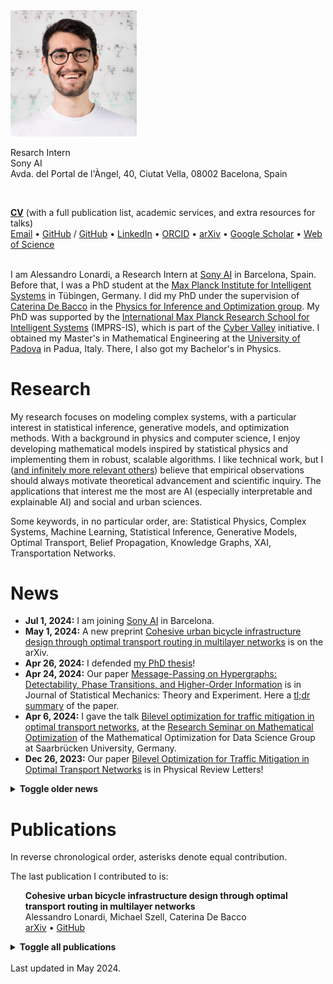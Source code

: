 <style>
  .no-bullet {
  list-style-type: none;
  }
</style>

<img src="./files/alessandro.jpg" alt="profile" width="40%"/>

<p>
Resarch Intern<br/>
Sony AI<br/>
Avda. del Portal de l'Àngel, 40, Ciutat Vella, 08002 Bacelona, Spain
</p>
<br/>

<a href="../files/CV_Alessandro_Lonardi.pdf" download><b>CV</b></a> (with a full publication list, academic services, and extra resources for talks)<br/>
[Email](mailto:alessandro.lonardi.vr@gmail.com) • 
[GitHub](https://github.com/aleable) / [GitHub](https://github.com/aleable-sony) • 
[LinkedIn](https://www.linkedin.com/in/alonardi/) • 
[ORCID](https://orcid.org/0000-0003-4866-8088) • 
[arXiv](https://arxiv.org/search/?query=Alessandro+Lonardi&searchtype=author&abstracts=show&order=-announced_date_first&size=50) • 
[Google Scholar](https://scholar.google.com/citations?user=KPLxOj0AAAAJ&hl=en&oi=ao) • 
[Web of Science](https://www.webofscience.com/wos/author/record/GYA-1831-2022)

<br/>
I am Alessandro Lonardi, a Research Intern at <a href="https://ai.sony/">Sony AI</a> in Barcelona, Spain. Before that, I was a PhD student at the <a href="https://is.mpg.de/">Max Planck Institute for Intelligent Systems</a> in Tübingen, Germany. I did my PhD under the supervision of <a href="https://cdebacco.com/">Caterina De Bacco</a> in the <a href="https://is.mpg.de/employees?_=1598796063852&action=index&controller=employees&departments=pio&query=&utf8=\%E2\%9C\%93">Physics for Inference and Optimization group</a>. My PhD was supported by the <a href="https://imprs.is.mpg.de">International Max Planck Research School for Intelligent Systems</a> (IMPRS-IS), which is part of the <a href="https://cyber-valley.de/en">Cyber Valley</a> initiative. I obtained my Master's in Mathematical Engineering at the <a href="https://www.unipd.it/en/">University of Padova</a> in Padua, Italy. There, I also got my Bachelor's in Physics.

<h1>Research</h1>

My research focuses on modeling complex systems, with a particular interest in statistical inference, generative models, and optimization methods. With a background in physics and computer science, I enjoy developing mathematical models inspired by statistical physics and implementing them in robust, scalable algorithms.
I like technical work, but I ([and infinitely more relevant others](https://en.wikipedia.org/wiki/Scientific_method)) believe that empirical observations should always motivate theoretical advancement and scientific inquiry. The applications that interest me the most are AI (especially interpretable and explainable AI) and social and urban sciences.

Some keywords, in no particular order, are: Statistical Physics, Complex Systems, Machine Learning, Statistical Inference, Generative Models, Optimal Transport, Belief Propagation, Knowledge Graphs, XAI, Transportation Networks.

<h1>News</h1>

* <b>Jul 1, 2024:</b> I am joining [Sony AI](https://ai.sony/) in Barcelona.
* <b>May 1, 2024:</b> A new preprint <a href="https://arxiv.org/abs/2405.02052">Cohesive urban bicycle infrastructure design through optimal transport routing in multilayer networks</a> is on the arXiv.
* <b>Apr 26, 2024:</b> I defended <a href="https://publikationen.uni-tuebingen.de/xmlui/handle/10900/153202?locale-attribute=en">my PhD thesis</a>!
* <b>Apr 24, 2024:</b> Our paper  <a href="https://iopscience.iop.org/article/10.1088/1742-5468/ad343b">Message-Passing on Hypergraphs: Detectability, Phase Transitions, and Higher-Order Information</a> is in Journal of Statistical Mechanics: Theory and Experiment. Here a <a href="https://www.linkedin.com/feed/update/urn:li:activity:7188845420196884480/">tl;dr summary</a> of the paper.
* <b>Apr 6, 2024:</b> I gave the talk <a href="https://aleable.github.io/files/lonardi2024mop.pdf">Bilevel optimization for traffic mitigation in optimal transport networks</a>, at the <a href="https://www.mop.uni-saarland.de/teaching/MOPResearchSeminar/index.shtml">Research Seminar on Mathematical Optimization</a> of the Mathematical Optimization for Data Science Group at Saarbrücken University, Germany.
* <b>Dec 26, 2023:</b> Our paper <a href="https://journals.aps.org/prl/abstract/10.1103/PhysRevLett.131.267401">Bilevel Optimization for Traffic Mitigation in Optimal Transport Networks</a> is in Physical Review Letters!
<details>
  <summary><b>Toggle older news</b></summary>
<ul>

<br/><li><b>Dec 1, 2023:</b> A new preprint is online: <a href="https://arxiv.org/abs/2312.00708">Message-Passing on Hypergraphs: Detectability, Phase Transitions, and Higher-Order Information</a>. As a symbolic compensation for the emissions generated by our numerical experiments, <a href="https://nickruggeri.github.io/">Nick</a> and I planted a <a href="https://www.treedom.net/en/user/nicolo-ruggeri-7568/trees/ZMG-8DNK">Hyper Mango</a> 🥭.</li>
<li><b>Oct 9, 2023:</b> I do not use Twitter anymore. My social media profile is now <a href="https://www.linkedin.com/in/alonardi/">@alonardi</a> on LinkedIn.</li>
<li><b>Jun 28, 2023:</b> A new preprint is online: <a href="https://arxiv.org/abs/2306.16246">Bilevel Optimization for Traffic Mitigation in Optimal Transport Networks</a>.</li>
<li><b>Jul, 2023:</b> Two talks at <a href="https://netsci2023.wixsite.com/netsci2023">Netsci 2023</a>: Infrastructure adaptation and emergence of loops in network routing with time-dependent loads and Bilevel optimization for flow control in optimal transport networks.</li>
<li><b>Mar 9, 2023:</b> I gave a talk for the <a href="https://sites.google.com/view/netplace/home-page">NetPLACE Seminars</a> series.</li>
<li><b>Feb 3, 2023:</b> Our work <a href="https://journals.aps.org/pre/abstract/10.1103/PhysRevE.107.024302">Infrastructure adaptation and emergence of loops in network routing with time-dependent loads</a> is in Physical Review E!</li>
<li><b>Jan 20, 2023:</b> Our work <a href="https://www.frontiersin.org/articles/10.3389/fphy.2023.1089114/abstract">Immiscible Color Flows in Optimal Transport Networks for Image Classification</a> is in Frontiers in Physics! As a symbolic compensation for the emissions generated by our numerical experiments, <a href="https://diegoabt.github.io/">Diego</a> and I planted a <a href="https://www.treedom.net/en/page/register?id=49Z-KEWX">cocoa tree</a> 🌿.</li>
<li><b>May 6, 2022:</b> Our work <a href="https://www.nature.com/articles/s41598-022-11348-9">Multicommodity routing optimization for engineering networks</a> is in Scientific Reports!</li>
<li><b>May 4, 2022:</b> A new preprint is online: Immiscible Color Flows in Optimal Transport Networks for Image Classification.</li>
<li><b>Dec 21, 2021:</b> A new preprint is online: Infrastructure adaptation and emergence of loops in network routing with time-dependent loads.</li>
<li><b>Oct 13, 2021 - Feb 11, 2022:</b> I am a teaching assistant for the course of <a href="https://github.com/APMLA-2021/APMLA-WS_21-22_material">Advanced Probabilistic Machine Learning and Applications (2022)</a>, at <a href="https://uni-tuebingen.de/universitaet/">University of Tübingen</a>.</li>
<li><b>Oct 4, 2021:</b> Our work <a href="https://journals.aps.org/prresearch/abstract/10.1103/PhysRevResearch.3.043010">Designing optimal networks for multicommodity transport problem</a> is in Physical Review Research!</li>
<li><b>Jul 14, 2021:</b> Our work <a href="https://www.mdpi.com/1999-4893/14/7/189">Optimal Transport in Multilayer Networks for Traffic Flow Optimization</a> has just been published.</li>
<li><b>Apr 19, 2021 - July 31, 2021:</b> I was a teaching assistant for the course Advanced Probabilistic Machine Learning and Applications (2021), at <a href="https://uni-tuebingen.de/universitaet/">University of Tübingen</a>.</li>
<li><b>Feb 12, 2021:</b> I joined the <a href="https://imprs.is.mpg.de">International Max Planck Research School for Intelligent Systems</a>!</li>
</ul>
</details>

<h1>Publications</h1>

In reverse chronological order, asterisks denote equal contribution.

The last publication I contributed to is:

<ul class="no-bullet">
  <li><strong>Cohesive urban bicycle infrastructure design through optimal transport routing in multilayer networks</strong><br/>
  Alessandro Lonardi, Michael Szell, Caterina De Bacco<br/>
  <a href="https://arxiv.org/abs/2405.02052">arXiv</a> • <a href="https://github.com/cdebacco/MultiOT">GitHub</a></li>
</ul>

<details>
<summary><b>Toggle all publications</b></summary>

<br/><ul class="no-bullet">
  <li><strong>Designing Networks with Adaptation Rules and Optimal Transport</strong> (PhD thesis)<br/>Alessandro Lonardi<br/>
  <a href="https://publikationen.uni-tuebingen.de/xmlui/handle/10900/153202?locale-attribute=en">University of Tübingen (2024)</a></li>
</ul>

<ul class="no-bullet">
  <li><strong>Message-Passing on Hypergraphs: Detectability, Phase Transitions, and Higher-Order Information</strong><br/>
  Nicolò Ruggeri*, Alessandro Lonardi*, Caterina De Bacco<br/>
  <a href="https://iopscience.iop.org/article/10.1088/1742-5468/ad343b">Journal of Statistical Mechanics: Theory and Experiment (4), 043403 (2024)</a> • <a href="https://arxiv.org/abs/2312.00708">arXiv</a> • <a href="https://github.com/nickruggeri/hypergraph-message-passing">GitHub</a> • <a href="https://www.treedom.net/en/user/nicolo-ruggeri-7568/trees/ZMG-8DNK">CO₂ compensation</a></li>
</ul>

<ul class="no-bullet">
  <li><strong>Bilevel Optimization for Traffic Mitigation in Optimal Transport Networks</strong><br/>
  Alessandro Lonardi, Caterina De Bacco<br/>
  <a href="https://journals.aps.org/prl/abstract/10.1103/PhysRevLett.131.267401">Physical Review Letters 131, 267401 (2023)</a> • <a href="https://arxiv.org/abs/2306.16246">arXiv</a> • <a href="https://github.com/aleable/BROT">GitHub</a></li>
</ul>

<ul class="no-bullet">
  <li><strong>Immiscible Color Flows in Optimal Transport Networks for Image Classification</strong><br/>
  Alessandro Lonardi*, Diego Baptista*, Caterina De Bacco<br/>
  <a href="https://www.frontiersin.org/articles/10.3389/fphy.2023.1089114/abstract">Frontiers in Physics 11:1089114 (2023)</a> • <a href="https://arxiv.org/abs/2205.02938">arXiv</a> • <a href="https://github.com/aleable/MODI">GitHub</a> • <a href="https://github.com/aleable/MODI/blob/main/misc/POSTER_MODI.pdf">Poster</a> • <a href="https://www.treedom.net/en/page/register?id=49Z-KEWX">CO₂ compensation</a></li>
</ul>

<ul class="no-bullet">
  <li><strong>Infrastructure adaptation and emergence of loops in network routing with time-dependent loads</strong><br/>
  Alessandro Lonardi, Enrico Facca, Mario Putti, Caterina De Bacco<br/>
  <a href="https://journals.aps.org/pre/abstract/10.1103/PhysRevE.107.024302">Physical Review E 107, 024302 (2023)</a> • <a href="https://arxiv.org/abs/2112.10620">arXiv</a> • <a href="https://github.com/aleable/N-STARK">GitHub</a></li>
</ul>

<ul class="no-bullet">
  <li><strong>Multicommodity routing optimization for engineering networks</strong><br/>
  Alessandro Lonardi, Mario Putti, Caterina De Bacco<br/>
  <a href="https://www.nature.com/articles/s41598-022-11348-9">Scientific Reports 12, 7474 (2022)</a> • <a href="https://arxiv.org/abs/2110.06171">arXiv</a> • <a href="https://github.com/aleable/McOpt">GitHub</a></li>
</ul>

<ul class="no-bullet">
  <li><strong>Optimal Transport in Multilayer Networks for Traffic Flow Optimization</strong><br/>
  Abdullahi Adinoyi Ibrahim, Alessandro Lonardi, Caterina De Bacco<br/>
  <a href="https://www.mdpi.com/1999-4893/14/7/189">Algorithms, 14(7), 189 (2021)</a> • <a href="https://arxiv.org/abs/2106.07202">arXiv</a> • <a href="https://github.com/cdebacco/MultiOT">GitHub</a></li>
</ul>

<ul class="no-bullet">
  <li><strong>Designing optimal networks for multicommodity transport problem</strong><br/>
  Alessandro Lonardi, Enrico Facca, Mario Putti, Caterina De Bacco<br/>
  <a href="https://link.aps.org/doi/10.1103/PhysRevResearch.3.043010">Physical Review Research 3, 043010 (2021)</a> • <a href="https://arxiv.org/abs/2010.14377">arXiv</a> • <a href="https://github.com/aleable/McOpt">GitHub</a></li>
</ul>

</details>

<br/>
Last updated in May 2024.
